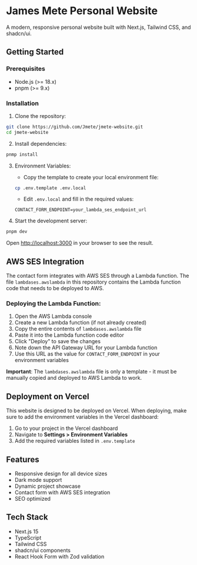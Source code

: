 # James Mete Personal Website

A modern, responsive personal website built with Next.js, Tailwind CSS, and shadcn/ui.

## Getting Started

### Prerequisites

- Node.js (>= 18.x)
- pnpm (>= 9.x)

### Installation

1. Clone the repository:
```bash
git clone https://github.com/Jmete/jmete-website.git
cd jmete-website
```

2. Install dependencies:
```bash
pnmp install
```

3. Environment Variables:
   - Copy the template to create your local environment file:
   ```bash
   cp .env.template .env.local
   ```
   - Edit `.env.local` and fill in the required values:
   ```
   CONTACT_FORM_ENDPOINT=your_lambda_ses_endpoint_url
   ```

4. Start the development server:
```bash
pnpm dev
```

Open [http://localhost:3000](http://localhost:3000) in your browser to see the result.

## AWS SES Integration

The contact form integrates with AWS SES through a Lambda function. The file `lambdases.awslambda` in this repository contains the Lambda function code that needs to be deployed to AWS.

### Deploying the Lambda Function:

1. Open the AWS Lambda console
2. Create a new Lambda function (if not already created)
3. Copy the entire contents of `lambdases.awslambda` file
4. Paste it into the Lambda function code editor
5. Click "Deploy" to save the changes
6. Note down the API Gateway URL for your Lambda function
7. Use this URL as the value for `CONTACT_FORM_ENDPOINT` in your environment variables

**Important**: The `lambdases.awslambda` file is only a template - it must be manually copied and deployed to AWS Lambda to work.

## Deployment on Vercel

This website is designed to be deployed on Vercel. When deploying, make sure to add the environment variables in the Vercel dashboard:

1. Go to your project in the Vercel dashboard
2. Navigate to **Settings > Environment Variables**
3. Add the required variables listed in `.env.template`

## Features

- Responsive design for all device sizes
- Dark mode support
- Dynamic project showcase
- Contact form with AWS SES integration
- SEO optimized

## Tech Stack

- Next.js 15
- TypeScript
- Tailwind CSS
- shadcn/ui components
- React Hook Form with Zod validation
